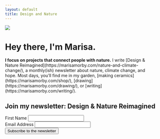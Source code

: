 ```yaml
---
layout: default
title: Design and Nature
---
```


<div class="wrapper">
  <div class="box a"><img src="/images/marisa-circle.svg">
</div>
<div class="box b">
    <main>
      <h1>Hey there, I'm Marisa.</h1>
      <p><b>I focus on projects that connect people with nature.</b>
I write [Design & Nature Reimagined](https://marisamorby.com/nature-and-climate-change/), a monthly(ish) newsletter about nature, climate change, and hope. Most days, you’ll find me in my garden, [making ceramics](https://marisamorby.com/shop/), [drawing](https://marisamorby.com/drawing/), or [writing](https://marisamorby.com/writing/).

## Join my newsletter: Design & Nature Reimagined

<form
  method="POST"
  action="https://app.convertkit.com/forms/1961068/subscriptions" 
  class="opt-in"
>
  <div class="input-group">
    <label for="fname">First Name</label>
    <input
      id="fname"
      type="text"
      class="formkit-input"
      aria-label="First Name"
      name="fields[first_name]"
    />
  </div>

  <div class="input-group">
    <label for="email">Email Address</label>
    <input
      id="email"
      type="email"
      class="formkit-input"
      name="email_address"
      aria-label="Your email address"
      required
    />
  </div>
  <div class="submit-group">
    <button class="opt-in-submit">Subscribe to the newsletter</button>
  </div>
</form>
</div>
</div>
